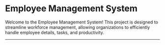 
# Employee Management System

Welcome to the Employee Management System! This project is designed to streamline workforce management, allowing organizations to efficiently handle employee details, tasks, and productivity.

---

